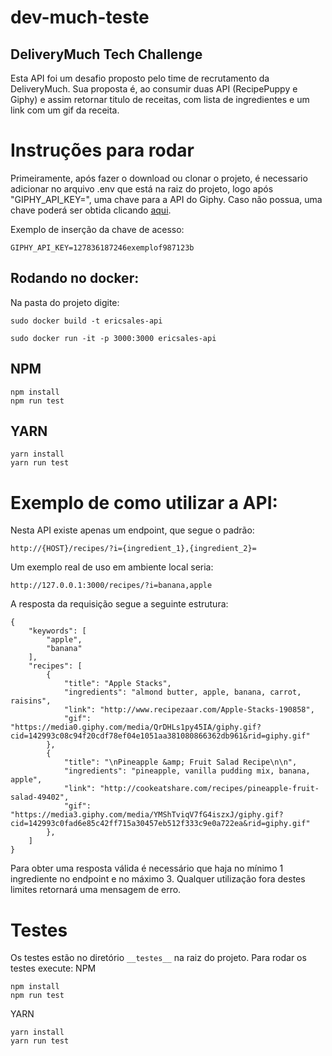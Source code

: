 # dev-much-teste
## DeliveryMuch Tech Challenge
Esta API foi um desafio proposto pelo time de recrutamento da DeliveryMuch. Sua proposta é, ao consumir duas API (RecipePuppy e Giphy) e assim retornar titulo de receitas, com lista de ingredientes e um link com um gif da receita.

# Instruções para rodar
Primeiramente, após fazer o download ou clonar o projeto, é necessario adicionar no arquivo .env que está na raiz do projeto, logo após "GIPHY_API_KEY=", uma chave para a API do Giphy. Caso não possua, uma chave poderá ser obtida clicando [aqui](https://developers.giphy.com/).

Exemplo de inserção da chave de acesso:
```
GIPHY_API_KEY=127836187246exemplof987123b
```

## Rodando no __docker__:
Na pasta do projeto digite:
```
sudo docker build -t ericsales-api
```
```
sudo docker run -it -p 3000:3000 ericsales-api
```

## NPM
```
npm install
npm run test
```
## YARN
```
yarn install
yarn run test
```
# Exemplo de como utilizar a API:

Nesta API existe apenas um endpoint, que segue o padrão:

``` 
http://{HOST}/recipes/?i={ingredient_1},{ingredient_2}= 
```
Um exemplo real de uso em ambiente local seria:

```
http://127.0.0.1:3000/recipes/?i=banana,apple
```
A resposta da requisição segue a seguinte estrutura:
```
{
    "keywords": [
        "apple",
        "banana"
    ],
    "recipes": [
        {
            "title": "Apple Stacks",
            "ingredients": "almond butter, apple, banana, carrot, raisins",
            "link": "http://www.recipezaar.com/Apple-Stacks-190858",
            "gif": "https://media0.giphy.com/media/QrDHLs1py45IA/giphy.gif?cid=142993c08c94f20cdf78ef04e1051aa381080866362db961&rid=giphy.gif"
        },
        {
            "title": "\nPineapple &amp; Fruit Salad Recipe\n\n",
            "ingredients": "pineapple, vanilla pudding mix, banana, apple",
            "link": "http://cookeatshare.com/recipes/pineapple-fruit-salad-49402",
            "gif": "https://media3.giphy.com/media/YMShTviqV7fG4iszxJ/giphy.gif?cid=142993c0fad6e85c42ff715a30457eb512f333c9e0a722ea&rid=giphy.gif"
        },
    ]
}
```
Para obter uma resposta válida é necessário que haja no mínimo 1 ingrediente no endpoint e no máximo 3. Qualquer utilização fora destes limites retornará uma mensagem de erro.
# Testes

Os testes estão no diretório ```__testes__``` na raiz do projeto. Para rodar os testes execute:
NPM
```
npm install
npm run test
```
YARN
```
yarn install
yarn run test
```
